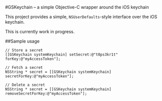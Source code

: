 #GSKeychain – a simple Objective-C wrapper around the iOS keychain

This project provides a simple, `NSUserDefaults`-style interface over the 
iOS keychain.

This is currently work in progress.

##Sample usage

    // Store a secret
    [[GSKeychain systemKeychain] setSecret:@"t0ps3kr1t" forKey:@"myAccessToken"];

    // Fetch a secret
    NSString * secret = [[GSKeychain systemKeychain] secretForKey:@"myAccessToken"];

    // Delete a secret
    NSString * secret = [[GSKeychain systemKeychain] removeSecretForKey:@"myAccessToken"];

